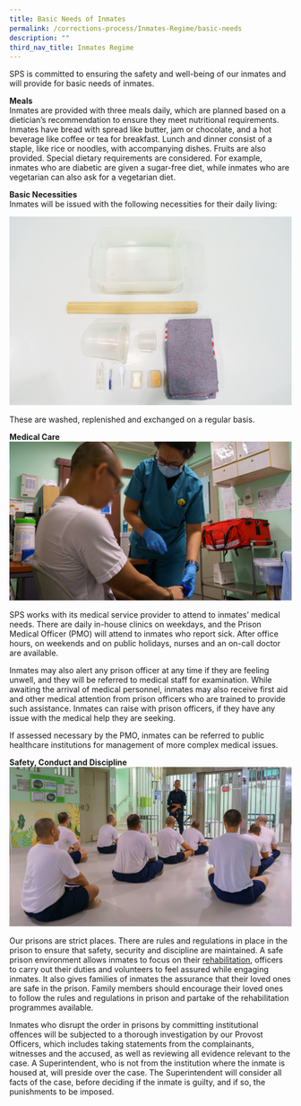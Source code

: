 ```yaml
---
title: Basic Needs of Inmates
permalink: /corrections-process/Inmates-Regime/basic-needs
description: ""
third_nav_title: Inmates Regime
---
```

SPS is committed to ensuring the safety and well-being of our inmates and will provide for basic needs of inmates.

**Meals**<br>
Inmates are provided with three meals daily, which are planned based on a dietician’s recommendation to ensure they meet nutritional requirements. Inmates have bread with spread like butter, jam or chocolate, and a hot beverage like coffee or tea for breakfast. Lunch and dinner consist of a staple, like rice or noodles, with accompanying dishes. Fruits are also provided. Special dietary requirements are considered. For example, inmates who are diabetic are given a sugar-free diet, while inmates who are vegetarian can also ask for a vegetarian diet. 

**Basic Necessities**  <br>
Inmates will be issued with the following necessities for their daily living:

![](/images/Prison%20Life/2022-PrisonAdmission-KitBox-4.jpg)

These are washed, replenished and exchanged on a regular basis.

**Medical Care**<br> 
![](/images/Prison%20Life/2022-PrisonRegime-MedicalCare-1.jpg)

SPS works with its medical service provider to attend to inmates’ medical needs. There are daily in-house clinics on weekdays, and the Prison Medical Officer (PMO) will attend to inmates who report sick. After office hours, on weekends and on public holidays, nurses and an on-call doctor are available.

Inmates may also alert any prison officer at any time if they are feeling unwell, and they will be referred to medical staff for examination. While awaiting the arrival of medical personnel, inmates may also receive first aid and other medical attention from prison officers who are trained to provide such assistance. Inmates can raise with prison officers, if they have any issue with the medical help they are seeking.

If assessed necessary by the PMO, inmates can be referred to public healthcare institutions for management of more complex medical issues.

**Safety, Conduct and Discipline**<br>
![](/images/Prison%20Life/2022-PrisonRegime-MusterCheck-1.jpg)

Our prisons are strict places. There are rules and regulations in place in the prison to ensure that safety, security and discipline are maintained. A safe prison environment allows inmates to focus on their [rehabilitation](/rehabilitation-process), officers to carry out their duties and volunteers to feel assured while engaging inmates. It also gives families of inmates the assurance that their loved ones are safe in the prison. Family members should encourage their loved ones to follow the rules and regulations in prison and partake of the rehabilitation programmes available.

Inmates who disrupt the order in prisons by committing institutional offences will be subjected to a thorough investigation by our Provost Officers, which includes taking statements from the complainants, witnesses and the accused, as well as reviewing all evidence relevant to the case.  A Superintendent, who is not from the institution where the inmate is housed at, will preside over the case. The Superintendent will consider all facts of the case, before deciding if the inmate is guilty, and if so, the punishments to be imposed.